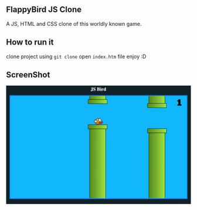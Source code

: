 ## FlappyBird JS Clone
A JS, HTML and CSS clone of this worldly known game.
## How to run it
clone project using `git clone`
open `index.htm` file
enjoy :D 

## ScreenShot

![FlappyBird running](https://github.com/lucianodiisouza/flappy-js/blob/master/imagens/screenshot.png)

